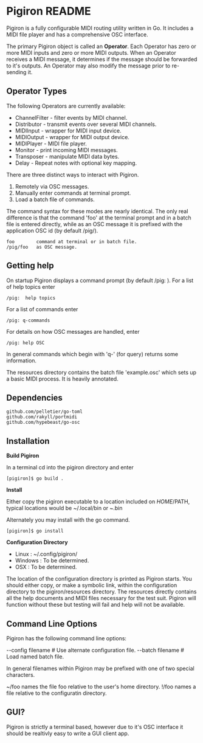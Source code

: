 # Pigiron README

Pigiron is a fully configurable MIDI routing utility written in Go.  It
includes a MIDI file player and has a comprehensive OSC interface. 

The primary Pigiron object is called an **Operator**.  Each Operator has
zero or more MIDI inputs and zero or more MIDI outputs.   When an Operator
receives a MIDI message, it determines if the message should be forwarded
to it's outputs.  An Operator may also modify the message prior to
re-sending it.  

## Operator Types

The following Operators are currently available:


- ChannelFilter - filter events by MIDI channel.
- Distributor - transmit events over several MIDI channels.
- MIDIInput - wrapper for MIDI input device.
- MIDIOutput - wrapper for MIDI output device.
- MIDIPlayer - MIDI file player.
- Monitor - print incoming MIDI messages.
- Transposer - manipulate MIDI data bytes.
- Delay - Repeat notes with optional key mapping.


There are three distinct ways to interact with Pigiron.

1. Remotely via OSC messages.
2. Manually enter commands at terminal prompt.
3. Load a batch file of commands.


The command syntax for these modes are nearly identical.  The only real
difference is that the command 'foo' at the terminal prompt and in a batch
file is entered directly, while as an OSC message it is prefixed with the
application OSC id (by default /pig/).

	foo        command at terminal or in batch file.
	/pig/foo   as OSC message.
	

## Getting help

On startup Pigiron displays a command prompt (by default /pig: ).   For a
list of help topics enter

	/pig:  help topics
	
For a list of commands enter

	/pig: q-commands
	
For details on how OSC messages are handled, enter

	/pig: help OSC
	
In general commands which begin with 'q-' (for query) returns some
information.  

The resources directory contains the batch file 'example.osc'
which sets up a basic MIDI process.  It is heavily annotated.



## Dependencies
	github.com/pelletier/go-toml
	github.com/rakyll/portmidi
    github.com/hypebeast/go-osc


## Installation

**Build Pigiron**

In a terminal cd into the pigiron directory and enter

    [pigiron]$ go build .


**Install**

Either copy the pigiron executable to a location included on $HOME/$PATH, typical
locations would be ~/.local/bin or ~.bin

Alternately you may install with the go command.

    [pigiron]$ go install 


**Configuration Directory**

- Linux   : ~/.config/pigiron/
- Windows : To be determined.
- OSX     : To be determined.
   
The location of the configuration directory is printed as Pigiron starts.
You should either copy, or make a symbolic link, within the configuration
directory to the pigiron/resources directory.  The resources directly
contains all the help documents and MIDI files necessary for the test
suit.   Pigiron will function without these but testing will fail and help
will not be available.


## Command Line Options

Pigiron has the following command line options:

--config filename    # Use alternate configuration file.
--batch filename     # Load named batch file.

In general filenames within Pigiron may be prefixed with one of two special
characters.  

  ~/foo names the file foo relative to the user's home directory.
  !/foo names a file relative to the configuratin directory.
  
## GUI?

Pigiron is strictly a terminal based, however due to it's OSC
interface it should be realtivly easy to write a GUI client app.  

